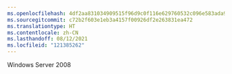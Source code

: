 ```yaml
---
ms.openlocfilehash: 4df2aa831034909515f96d9c0f116e629760532c096e583ada9110ec7d50b3e3
ms.sourcegitcommit: c72b2f603e1eb3a4157f00926df2e263831ea472
ms.translationtype: HT
ms.contentlocale: zh-CN
ms.lasthandoff: 08/12/2021
ms.locfileid: "121385262"
---
```

Windows Server 2008